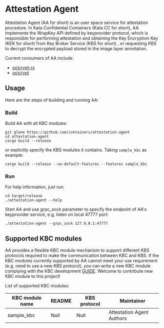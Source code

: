 # Attestation Agent

Attestation Agent (AA for short) is an user space service for attestation procedure. In Kata Confidential Containers (Kata CC for short), AA implements the WrapKey API defined by keyprovider protocol, which is responsible for performing attestation and obtaining the Key Encryption Key (KEK for short) from Key Broker Service (KBS for short) , or requesting KBS to decrypt the encrypted payload stored in the image layer annotation.

Current consumers of AA include: 

- [ocicrypt-rs](https://github.com/containers/ocicrypt-rs)
- [ocicrypt](https://github.com/containers/ocicrypt)

## Usage

Here are the steps of building and running AA:

### Build

Build AA with all KBC modules:

```shell
git glone https://github.com/containers/attestation-agent
cd attestation-agent
cargo build --release
```

or explicitly specify the KBS modules it contains. Taking `sample_kbc` as example:

```shell
cargo build --release --no-default-features --features sample_kbc
```

### Run

For help information, just run:

```shell
cd target/release
./attestation-agent --help
```

Start AA and use grpc_sock parameter to specify the endpoint of AA's keyprovider service, e.g, listen on local 47777 port:

```shell
./attestation-agent --grpc_sock 127.0.0.1:47777
```

## Supported KBC modules

AA provides a flexible KBC module mechanism to support different KBS protocols required to make the communication between KBC and KBS. If the KBC modules currently supported by AA cannot meet your use requirement (e.g, need to use a new KBS protocol), you can write a new KBC module complying with the KBC development [GUIDE](docs/kbc_module_development_guide.md). Welcome to contribute new KBC module to this project!

List of supported KBC modules: 

| KBC module name | README | KBS protocol | Maintainer                |
| --------------- | ------ | ------------ | ------------------------- |
| sample_kbc      | Null   | Null         | Attestation Agent Authors |

